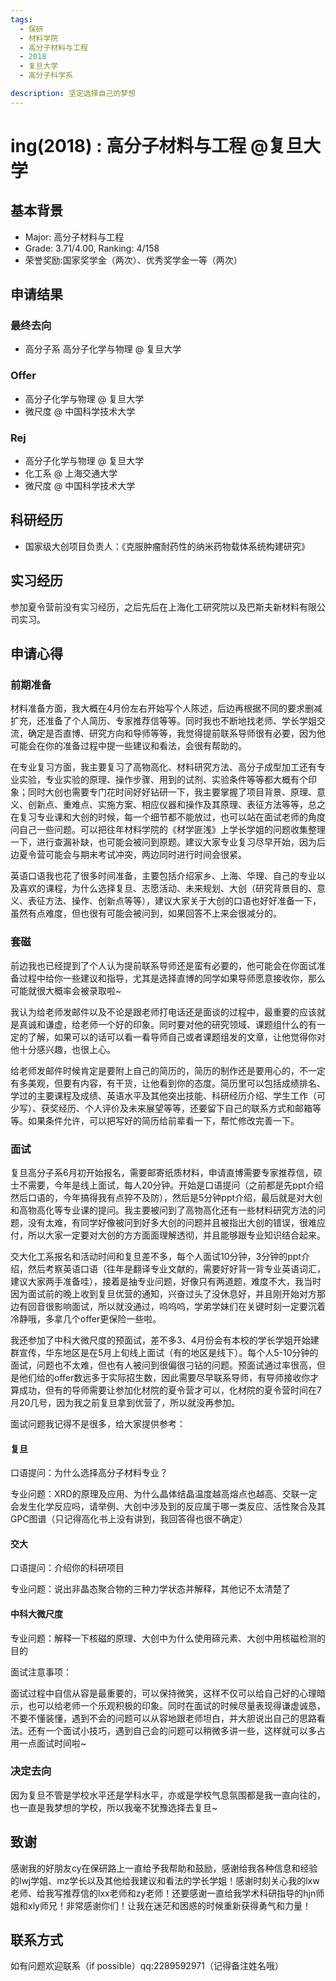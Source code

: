 ```yaml
---
tags:
  - 保研
  - 材料学院
  - 高分子材料与工程
  - 2018
  - 复旦大学
  - 高分子科学系

description: 坚定选择自己的梦想
---
```


# ing(2018) : 高分子材料与工程 @复旦大学

## 基本背景

- Major: 高分子材料与工程
- Grade: 3.71/4.00, Ranking: 4/158
- 荣誉奖励:国家奖学金（两次）、优秀奖学金一等（两次）

## 申请结果

### 最终去向

- 高分子系 高分子化学与物理 @ 复旦大学

### Offer

- 高分子化学与物理 @ 复旦大学
- 微尺度 @ 中国科学技术大学

### Rej

- 高分子化学与物理 @ 复旦大学
- 化工系 @ 上海交通大学
- 微尺度 @ 中国科学技术大学

## 科研经历

- 国家级大创项目负责人：《克服肿瘤耐药性的纳米药物载体系统构建研究》

## 实习经历

参加夏令营前没有实习经历，之后先后在上海化工研究院以及巴斯夫新材料有限公司实习。

## 申请心得

### 前期准备

材料准备方面，我大概在4月份左右开始写个人陈述，后边再根据不同的要求删减扩充，还准备了个人简历、专家推荐信等等。同时我也不断地找老师、学长学姐交流，确定是否直博、研究方向和导师等等，我觉得提前联系导师很有必要，因为他可能会在你的准备过程中提一些建议和看法，会很有帮助的。

在专业复习方面，我主要复习了高物高化、材料研究方法、高分子成型加工还有专业实验，专业实验的原理、操作步骤、用到的试剂、实验条件等等都大概有个印象；同时大创也需要专门花时间好好钻研一下，我主要掌握了项目背景、原理、意义、创新点、重难点、实施方案、相应仪器和操作及其原理、表征方法等等，总之在复习专业课和大创的时候，每一个细节都不能放过，也可以站在面试老师的角度问自己一些问题。可以把往年材料学院的《材学匪浅》上学长学姐的问题收集整理一下，进行查漏补缺，也可能会被问到原题。建议大家专业复习尽早开始，因为后边夏令营可能会与期末考试冲突，两边同时进行时间会很紧。

英语口语我也花了很多时间准备，主要包括介绍家乡、上海、华理、自己的专业以及喜欢的课程，为什么选择复旦、志愿活动、未来规划、大创（研究背景目的、意义、表征方法、操作、创新点等等），建议大家关于大创的口语也好好准备一下，虽然有点难度，但也很有可能会被问到，如果回答不上来会很减分的。

### 套磁

前边我也已经提到了个人认为提前联系导师还是蛮有必要的，他可能会在你面试准备过程中给你一些建议和指导，尤其是选择直博的同学如果导师愿意接收你，那么可能就很大概率会被录取啦~

我认为给老师发邮件以及不论是跟老师打电话还是面谈的过程中，最重要的应该就是真诚和谦虚，给老师一个好的印象。同时要对他的研究领域、课题组什么的有一定的了解，如果可以的话可以看一看导师自己或者课题组发的文章，让他觉得你对他十分感兴趣，也很上心。

给老师发邮件时候肯定是要附上自己的简历的，简历的制作还是要用心的，不一定有多美观，但要有内容，有干货，让他看到你的态度。简历里可以包括成绩排名、学过的主要课程及成绩、英语水平及其他突出技能、科研经历介绍、学生工作（可少写）、获奖经历、个人评价及未来展望等等，还要留下自己的联系方式和邮箱等等。如果条件允许，可以把写好的简历给前辈看一下，帮忙修改完善一下。

### 面试

复旦高分子系6月初开始报名，需要邮寄纸质材料，申请直博需要专家推荐信，硕士不需要，今年是线上面试，每人20分钟。开始是口语提问（之前都是先ppt介绍然后口语的，今年搞得我有点猝不及防），然后是5分钟ppt介绍，最后就是对大创和高物高化等专业课的提问。我主要被问到了高物高化还有一些材料研究方法的问题，没有太难，有同学好像被问到好多大创的问题并且被指出大创的错误，很难应付，所以大家一定要对大创的方方面面理解透彻，并且能够跟专业知识结合起来。

交大化工系报名和活动时间和复旦差不多，每个人面试10分钟，3分钟的ppt介绍，然后考察英语口语（往年是翻译专业文献的，需要好好背一背专业英语词汇，建议大家两手准备哇），接着是抽专业问题，好像只有两道题，难度不大，我当时因为面试前的晚上收到复旦优营的通知，兴奋过头了没休息好，并且刚开始对方那边有回音很影响面试，所以就没通过，呜呜呜，学弟学妹们在关键时刻一定要沉着冷静哦，多拿几个offer更保险一些啦。

我还参加了中科大微尺度的预面试，差不多3、4月份会有本校的学长学姐开始建群宣传，华东地区是在5月上旬线上面试（有的地区是线下）。每个人5-10分钟的面试，问题也不太难，但也有人被问到很偏很刁钻的问题。预面试通过率很高，但是他们给的offer数远多于实际招生数，因此需要尽早联系导师，有导师接收你才算成功，但有的导师需要让参加化材院的夏令营才可以，化材院的夏令营时间在7月20几号，因为我之前复旦拿到优营了，所以就没再参加。

面试问题我记得不是很多，给大家提供参考：

#### 复旦

口语提问：为什么选择高分子材料专业？

专业问题：XRD的原理及应用、为什么晶体结晶温度越高熔点也越高、交联一定会发生化学反应吗，请举例、大创中涉及到的反应属于哪一类反应、活性聚合及其GPC图谱（只记得高化书上没有讲到，我回答得也很不确定）

#### 交大

口语提问：介绍你的科研项目

专业问题：说出非晶态聚合物的三种力学状态并解释，其他记不太清楚了

#### 中科大微尺度

专业问题：解释一下核磁的原理、大创中为什么使用碲元素、大创中用核磁检测的目的

面试注意事项：

面试过程中自信从容是最重要的，可以保持微笑，这样不仅可以给自己好的心理暗示，也可以给老师一个乐观积极的印象。同时在面试的时候尽量表现得谦虚诚恳，不要不懂装懂，遇到不会的问题可以从容地跟老师坦白，并大胆说出自己的思路看法。还有一个面试小技巧，遇到自己会的问题可以稍微多讲一些，这样就可以多占用一点面试时间啦~

### 决定去向

因为复旦不管是学校水平还是学科水平，亦或是学校气息氛围都是我一直向往的，也一直是我梦想的学校，所以我毫不犹豫选择去复旦~

## 致谢

感谢我的好朋友cy在保研路上一直给予我帮助和鼓励，感谢给我各种信息和经验的lwj学姐、mz学长以及其他给我建议和看法的学长学姐！感谢时刻关心我的lxw老师、给我写推荐信的lxx老师和zy老师！还要感谢一直给我学术科研指导的hjn师姐和xly师兄！非常感谢你们！让我在迷茫和困惑的时候重新获得勇气和力量！

## 联系方式

如有问题欢迎联系（if possible）qq:2289592971（记得备注姓名哦）
